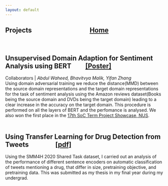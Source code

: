 ```yaml
---
layout: default
---
```


## Projects  &nbsp;   &nbsp;   &nbsp;   &nbsp;   &nbsp;   &nbsp;   &nbsp;   &nbsp;   &nbsp;     &nbsp;   &nbsp;   &nbsp;   &nbsp;   &nbsp;   &nbsp;   &nbsp;   &nbsp;   &nbsp;      [Home](./) <br>
<br>

## Unsupervised Domain Adaption for Sentiment Analysis using BERT  &nbsp;   &nbsp;   &nbsp;   &nbsp; <a href="laibamehnaz.github.io/Poster-2.png" target="_blank">[Poster]</a>
Collaborators | *Abdul Waheed, Bhavitvya Malik, Yifan Zhang* <br>
Using domain adversarial training we reduce the distance(MMD) between the source domain representations and the target domain representations for the task of sentiment analysis using the Amazon reviews dataset(Books being the source domain and DVDs being the target domain) leading to a clear increase in the accuracy on the target domain. This procedure is performed on all the layers of BERT and the perfomance is analysed. We also won the first place in the [17th SoC Term Project Showcase, NUS](https://www.aclweb.org/anthology/2020.smm4h-1.27/). 
<br>
<br>
## Using Transfer Learning for Drug Detection from Tweets &nbsp;   &nbsp;   &nbsp;   &nbsp;   &nbsp;    &nbsp;   &nbsp;   &nbsp; [[pdf]](https://drive.google.com/file/d/1YpfY46jRYPDNcXw1ed93RuCKEU7rZoOX/view?usp=sharing)
Using the SMM4H 2020 Shared Task dataset, I carried out an analysis of the performance of different sentence encoders on automatic classification of tweets mentioning a drug, that differ in size, pretraining objective, and pretraining data. This was submitted as my thesis in my final year during my undergrad. 
